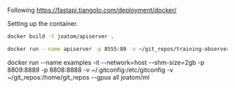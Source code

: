 Following https://fastapi.tiangolo.com/deployment/docker/

Setting up the container.
```bash
docker build -t joatom/apiserver .

docker run --name apiserver -p 8555:80 -v ~/git_repos/training-observer/api/app:/app joatom/apiserver

```
docker run --name examples -it --network=host --shm-size=2gb -p 8809:8889 -p 8808:8888 -v ~/.gitconfig:/etc/gitconfig -v ~/git_repos:/home/git_repos --gpus all joatom/ml